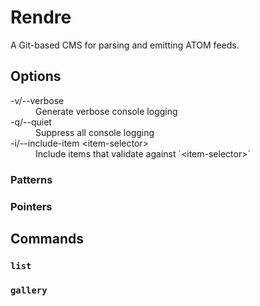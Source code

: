 # Rendre

A Git-based CMS for parsing and emitting ATOM feeds.

## Options

<dl>
<dt>-v/--verbose</dt>
<dd>Generate verbose console logging</dd>
<dt>-q/--quiet</dt>
<dd>Suppress all console logging</dd>
<dt>-i/--include-item &lt;item-selector&gt;</dt>
<dd>Include items that validate against `&lt;item-selector&gt;`</dd>
</dl>

### Patterns

### Pointers

## Commands

### `list`

### `gallery`